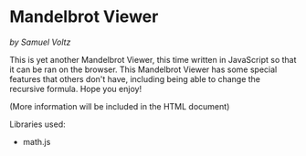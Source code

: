 Mandelbrot Viewer
=================
*by Samuel Voltz*

This is yet another Mandelbrot Viewer, this time written in JavaScript so that it can be ran on the browser. This Mandelbrot Viewer has some special features that others don't have, including being able to change the recursive formula. Hope you enjoy!

(More information will be included in the HTML document)

Libraries used:
- math.js